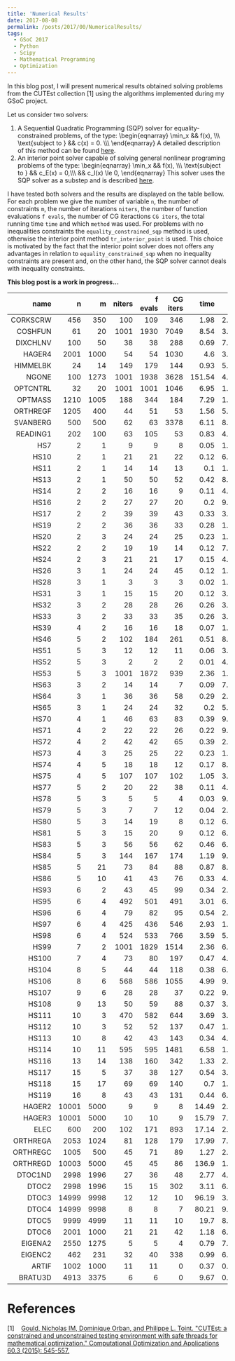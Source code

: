 ```yaml
---
title: 'Numerical Results'
date: 2017-08-08
permalink: /posts/2017/00/NumericalResults/
tags:
  - GSoC 2017
  - Python
  - Scipy
  - Mathematical Programming
  - Optimization
---
```


In this blog post, I will present numerical results obtained
solving problems from the CUTEst collection \[1\] using the algorithms
implemented during my GSoC project.

Let us consider two solvers:

1. A Sequential Quadratic Programming (SQP) solver for equality-constrained problems, of the type:
\begin{eqnarray}
  \min_x && f(x), \\\\\\
   \text{subject to } && c(x) = 0. \\\\\\
\end{eqnarray}
A detailed description of this method can be found [here](https://antonior92.github.io/posts/2017/06/Byrd-Omojokun/).
2. An interior point solver capable of solving general nonlinear programing problems of the type:
\begin{eqnarray}
  \min_x && f(x), \\\\\\
   \text{subject to } && c_E(x) = 0,\\\\\\
   && c_I(x) \le 0,
\end{eqnarray}
This solver uses the SQP solver as a substep and is described
[here](https://antonior92.github.io/posts/2017/07/interior-point-method/).

I have tested both solvers and the results are displayed on the table bellow. For each problem we give the number of variable
``n``, the number of constraints ``m``, the number of iterations ``niters``, the number of function evaluations 
``f evals``, the number of CG iteractions ``CG iters``, the total running time ``time`` and which ``method`` was used.
For problems with no inequalities constraints the ``equality_constrained_sqp`` method is used, otherwise the interior
point method ``tr_interior_point`` is used. This choice is motivated by the fact that the interior point solver does
not offers any advantages in relation to ``equality_constrained_sqp`` when no inequality constraints are present
and, on the other hand, the SQP solver cannot deals with inequality constraints.


**This blog post is a work in progress...**

|   name   |  n  |  m  |  niters  | f evals  | CG iters |   time   |   opt    |  c viol  |         method          |
|---------:|----:|----:|---------:|---------:|---------:|---------:|---------:|---------:|:-----------------------:|
| CORKSCRW | 456 | 350 |   100    |   109    |   346    |   1.98   |2.8541e-09|1.0846e-13|    tr_interior_point    |
| COSHFUN  | 61  | 20  |   1001   |   1930   |   7049   |   8.54   |3.5715e-07|4.9051e-11|    tr_interior_point    |
| DIXCHLNV | 100 | 50  |    38    |    38    |   288    |   0.69   |7.0484e-09|1.1749e-15|    tr_interior_point    |
|  HAGER4  |2001 |1000 |    54    |    54    |   1030   |   4.6    |3.3627e-09|1.4004e-11|    tr_interior_point    |
| HIMMELBK | 24  | 14  |   149    |   179    |   144    |   0.93   |5.1554e-09|7.7543e-10|    tr_interior_point    |
|  NGONE   | 100 |1273 |   1001   |   1938   |   3628   |  151.54  |4.9984e-07|3.9074e-10|    tr_interior_point    |
| OPTCNTRL | 32  | 20  |   1001   |   1001   |   1046   |   6.95   |1.1222e-06|9.4568e-09|    tr_interior_point    |
| OPTMASS  |1210 |1005 |   188    |   344    |   184    |   7.29   |1.4742e-12|1.6496e-10|    tr_interior_point    |
| ORTHREGF |1205 | 400 |    44    |    51    |    53    |   1.56   |5.2493e-09|2.5644e-15|    tr_interior_point    |
| SVANBERG | 500 | 500 |    62    |    63    |   3378   |   6.11   |8.8827e-09|8.6149e-14|    tr_interior_point    |
| READING1 | 202 | 100 |    63    |   105    |    53    |   0.83   |4.8747e-11|1.2413e-10|    tr_interior_point    |
|   HS7    |  2  |  1  |    9     |    9     |    8     |   0.05   |1.7663e-15|2.6645e-14|equality_constrained_sqp |
|   HS10   |  2  |  1  |    21    |    21    |    22    |   0.12   |6.5597e-10|6.5574e-10|    tr_interior_point    |
|   HS11   |  2  |  1  |    14    |    14    |    13    |   0.1    |1.4302e-09|1.0440e-10|    tr_interior_point    |
|   HS13   |  2  |  1  |    50    |    50    |    52    |   0.42   |8.0145e-09|3.1270e-18|    tr_interior_point    |
|   HS14   |  2  |  2  |    16    |    16    |    9     |   0.11   |4.7773e-10|5.4949e-11|    tr_interior_point    |
|   HS16   |  2  |  2  |    27    |    27    |    20    |   0.2    |9.6985e-09|1.8605e-16|    tr_interior_point    |
|   HS17   |  2  |  2  |    39    |    39    |    43    |   0.33   |3.4599e-09|1.7653e-11|    tr_interior_point    |
|   HS19   |  2  |  2  |    36    |    36    |    33    |   0.28   |1.1376e-12|2.2665e-14|    tr_interior_point    |
|   HS20   |  2  |  3  |    24    |    24    |    25    |   0.23   |1.4164e-10|1.1013e-12|    tr_interior_point    |
|   HS22   |  2  |  2  |    19    |    19    |    14    |   0.12   |7.6461e-09|6.5655e-10|    tr_interior_point    |
|   HS24   |  2  |  3  |    21    |    21    |    17    |   0.15   |4.9476e-13|1.6477e-16|    tr_interior_point    |
|   HS26   |  3  |  1  |    24    |    24    |    45    |   0.12   |1.2401e-11|9.7725e-09|equality_constrained_sqp |
|   HS28   |  3  |  1  |    3     |    3     |    3     |   0.02   |1.5418e-16|4.4409e-16|equality_constrained_sqp |
|   HS31   |  3  |  1  |    15    |    15    |    20    |   0.12   |3.4163e-09|1.9565e-11|    tr_interior_point    |
|   HS32   |  3  |  2  |    28    |    28    |    26    |   0.26   |3.4507e-09|7.1498e-14|    tr_interior_point    |
|   HS33   |  3  |  2  |    33    |    33    |    35    |   0.26   |3.3100e-13|7.8756e-12|    tr_interior_point    |
|   HS39   |  4  |  2  |    16    |    16    |    18    |   0.07   |1.4408e-11|4.1362e-12|equality_constrained_sqp |
|   HS46   |  5  |  2  |   102    |   184    |   261    |   0.51   |8.6871e-09|2.6427e-14|equality_constrained_sqp |
|   HS51   |  5  |  3  |    12    |    12    |    11    |   0.06   |3.0334e-09|9.4857e-16|equality_constrained_sqp |
|   HS52   |  5  |  3  |    2     |    2     |    2     |   0.01   |4.6788e-15|1.3895e-16|equality_constrained_sqp |
|   HS53   |  5  |  3  |   1001   |   1872   |   939    |   2.36   |1.4025e-08|8.3267e-17|    tr_interior_point    |
|   HS63   |  3  |  2  |    14    |    14    |    7     |   0.09   |7.7729e-11|6.6601e-10|    tr_interior_point    |
|   HS64   |  3  |  1  |    36    |    36    |    58    |   0.29   |2.6309e-11|3.2196e-15|    tr_interior_point    |
|   HS65   |  3  |  1  |    24    |    24    |    32    |   0.2    |5.7424e-10|5.2259e-10|    tr_interior_point    |
|   HS70   |  4  |  1  |    46    |    63    |    83    |   0.39   |9.2118e-09|2.2204e-16|    tr_interior_point    |
|   HS71   |  4  |  2  |    22    |    22    |    26    |   0.22   |9.8833e-09|6.4218e-10|    tr_interior_point    |
|   HS72   |  4  |  2  |    42    |    42    |    65    |   0.39   |2.7946e-14|1.4552e-11|    tr_interior_point    |
|   HS73   |  4  |  3  |    25    |    25    |    22    |   0.23   |1.1041e-13|1.3603e-13|    tr_interior_point    |
|   HS74   |  4  |  5  |    18    |    18    |    12    |   0.17   |8.0469e-12|3.2005e-09|    tr_interior_point    |
|   HS75   |  4  |  5  |   107    |   107    |   102    |   1.05   |3.7378e-09|4.4060e-11|    tr_interior_point    |
|   HS77   |  5  |  2  |    20    |    22    |    38    |   0.11   |4.7209e-09|3.6367e-15|equality_constrained_sqp |
|   HS78   |  5  |  3  |    5     |    5     |    4     |   0.03   |9.7961e-11|8.2989e-11|equality_constrained_sqp |
|   HS79   |  5  |  3  |    7     |    7     |    12    |   0.04   |2.0000e-11|1.3042e-11|equality_constrained_sqp |
|   HS80   |  5  |  3  |    14    |    19    |    8     |   0.12   |6.9949e-10|3.8881e-11|    tr_interior_point    |
|   HS81   |  5  |  3  |    15    |    20    |    9     |   0.12   |6.9949e-10|3.8882e-11|    tr_interior_point    |
|   HS83   |  5  |  3  |    56    |    56    |    62    |   0.46   |6.5452e-09|1.1399e-14|    tr_interior_point    |
|   HS84   |  5  |  3  |   144    |   167    |   174    |   1.19   |9.6493e-09|2.5099e-10|    tr_interior_point    |
|   HS85   |  5  | 21  |    73    |    84    |    88    |   0.87   |8.2173e-09|9.0105e-10|    tr_interior_point    |
|   HS86   |  5  | 10  |    41    |    43    |    76    |   0.33   |4.7382e-09|9.4317e-14|    tr_interior_point    |
|   HS93   |  6  |  2  |    43    |    45    |    99    |   0.34   |2.2679e-11|1.5716e-15|    tr_interior_point    |
|   HS95   |  6  |  4  |   492    |   501    |   491    |   3.01   |6.9577e-09|2.3913e-12|    tr_interior_point    |
|   HS96   |  6  |  4  |    79    |    82    |    95    |   0.54   |2.0082e-09|1.0687e-13|    tr_interior_point    |
|   HS97   |  6  |  4  |   425    |   436    |   546    |   2.93   |1.1772e-09|6.3112e-13|    tr_interior_point    |
|   HS98   |  6  |  4  |   524    |   533    |   766    |   3.59   |5.5282e-09|1.8940e-10|    tr_interior_point    |
|   HS99   |  7  |  2  |   1001   |   1829   |   1514   |   2.36   |6.8266e-03|1.0186e-10|    tr_interior_point    |
|  HS100   |  7  |  4  |    73    |    80    |   197    |   0.47   |4.5828e-11|2.1825e-14|    tr_interior_point    |
|  HS104   |  8  |  5  |    44    |    44    |   118    |   0.38   |6.8429e-09|6.1062e-15|    tr_interior_point    |
|  HS106   |  8  |  6  |   568    |   586    |   1055   |   4.99   |9.4742e-09|2.2066e-10|    tr_interior_point    |
|  HS107   |  9  |  6  |    28    |    28    |    37    |   0.22   |9.8416e-09|6.5892e-16|    tr_interior_point    |
|  HS108   |  9  | 13  |    50    |    59    |    88    |   0.37   |3.4345e-09|3.9154e-10|    tr_interior_point    |
|  HS111   | 10  |  3  |   470    |   582    |   644    |   3.69   |3.8922e-09|3.0453e-14|    tr_interior_point    |
|  HS112   | 10  |  3  |    52    |    52    |   137    |   0.47   |1.1325e-09|1.1365e-16|    tr_interior_point    |
|  HS113   | 10  |  8  |    42    |    43    |   143    |   0.34   |4.4825e-09|1.1870e-13|    tr_interior_point    |
|  HS114   | 10  | 11  |   595    |   595    |   1481   |   6.58   |1.1663e-09|1.4904e-12|    tr_interior_point    |
|  HS116   | 13  | 14  |   138    |   160    |   342    |   1.33   |2.9978e-09|6.8222e-11|    tr_interior_point    |
|  HS117   | 15  |  5  |    37    |    38    |   127    |   0.54   |3.0070e-09|5.0810e-14|    tr_interior_point    |
|  HS118   | 15  | 17  |    69    |    69    |   140    |   0.7    |1.1383e-09|2.7173e-14|    tr_interior_point    |
|  HS119   | 16  |  8  |    43    |    43    |   131    |   0.44   |6.6745e-09|9.4581e-15|    tr_interior_point    |
|  HAGER2  |10001|5000 |    9     |    9     |    8     |  14.49   |2.1427e-09|2.7941e-11|equality_constrained_sqp |
|  HAGER3  |10001|5000 |    10    |    10    |    9     |  15.79   |7.9463e-09|3.2307e-11|equality_constrained_sqp |
|   ELEC   | 600 | 200 |   102    |   171    |   893    |  17.14   |2.8875e-05|1.5981e-15|equality_constrained_sqp |
| ORTHREGA |2053 |1024 |    81    |   128    |   179    |  17.99   |7.7269e-09|7.1724e-15|equality_constrained_sqp |
| ORTHREGC |1005 | 500 |    45    |    71    |    89    |   1.27   |2.9254e-09|3.8118e-15|equality_constrained_sqp |
| ORTHREGD |10003|5000 |    45    |    45    |    86    |  136.9   |1.7863e+00|3.8711e-12|equality_constrained_sqp |
| DTOC1ND  |2998 |1996 |    27    |    36    |    48    |   2.77   |4.4776e-08|2.0836e-14|equality_constrained_sqp |
|  DTOC2   |2998 |1996 |    15    |    15    |   302    |   3.11   |6.9793e-09|2.9939e-15|equality_constrained_sqp |
|  DTOC3   |14999|9998 |    12    |    12    |    10    |  96.19   |3.0341e-09|7.7854e-14|equality_constrained_sqp |
|  DTOC4   |14999|9998 |    8     |    8     |    7     |  80.21   |9.5360e-09|4.7457e-14|equality_constrained_sqp |
|  DTOC5   |9999 |4999 |    11    |    11    |    10    |   19.7   |8.3983e-09|1.7489e-14|equality_constrained_sqp |
|  DTOC6   |2001 |1000 |    21    |    21    |    42    |   1.18   |6.6047e-09|4.8743e-15|equality_constrained_sqp |
| EIGENA2  |2550 |1275 |    5     |    5     |    4     |   0.79   |7.4082e-14|0.0000e+00|equality_constrained_sqp |
| EIGENC2  | 462 | 231 |    32    |    40    |   338    |   0.99   |6.7057e-09|5.3904e-16|equality_constrained_sqp |
|  ARTIF   |1002 |1000 |    11    |    11    |    0     |   0.37   |0.0000e+00|1.5652e-09|equality_constrained_sqp |
| BRATU3D  |4913 |3375 |    6     |    6     |    0     |   9.67   |0.0000e+00|1.8642e-09|equality_constrained_sqp |

References
==========
\[1\]&nbsp;&nbsp;&nbsp;  [Gould, Nicholas IM, Dominique Orban, and Philippe L. Toint. "CUTEst: a constrained and unconstrained testing environment with safe threads for mathematical optimization." Computational Optimization and Applications 60.3 (2015): 545-557.][1]

[1]: ftp://www.hsl.rl.ac.uk/pub/nimg/pubs/GoulOrbaToin15_coap.pdf

